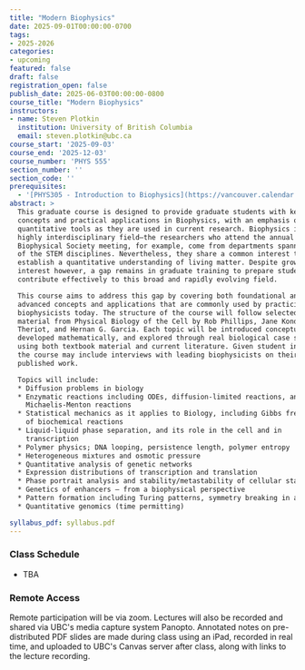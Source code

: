 ```yaml
---
title: "Modern Biophysics"
date: 2025-09-01T00:00:00-0700
tags:
- 2025-2026
categories:
- upcoming
featured: false
draft: false
registration_open: false
publish_date: 2025-06-03T00:00:00-0800
course_title: "Modern Biophysics"
instructors:
- name: Steven Plotkin
  institution: University of British Columbia
  email: steven.plotkin@ubc.ca
course_start: '2025-09-03'
course_end: '2025-12-03'
course_number: 'PHYS 555'
section_number: ''
section_code: ''
prerequisites:
  - '[PHYS305 - Introduction to Biophysics](https://vancouver.calendar.ubc.ca/course-descriptions/courses/physv-305) (or equivalent)'
abstract: >
  This graduate course is designed to provide graduate students with key
  concepts and practical applications in Biophysics, with an emphasis on the
  quantitative tools as they are used in current research. Biophysics is a
  highly interdisciplinary field—the researchers who attend the annual
  Biophysical Society meeting, for example, come from departments spanning all
  of the STEM disciplines. Nevertheless, they share a common interest to
  establish a quantitative understanding of living matter. Despite growing
  interest however, a gap remains in graduate training to prepare students to
  contribute effectively to this broad and rapidly evolving field.

  This course aims to address this gap by covering both foundational and
  advanced concepts and applications that are commonly used by practicing
  biophysicists today. The structure of the course will follow selected advanced
  material from Physical Biology of the Cell by Rob Phillips, Jane Kondev, Julie
  Theriot, and Hernan G. Garcia. Each topic will be introduced conceptually,
  developed mathematically, and explored through real biological case studies
  using both textbook material and current literature. Given student interest,
  the course may include interviews with leading biophysicists on their recent
  published work.

  Topics will include:
  * Diffusion problems in biology
  * Enzymatic reactions including ODEs, diffusion-limited reactions, and
    Michaelis-Menton reactions
  * Statistical mechanics as it applies to Biology, including Gibbs free energy
    of biochemical reactions
  * Liquid-liquid phase separation, and its role in the cell and in
    transcription
  * Polymer physics; DNA looping, persistence length, polymer entropy
  * Heterogeneous mixtures and osmotic pressure
  * Quantitative analysis of genetic networks
  * Expression distributions of transcription and translation
  * Phase portrait analysis and stability/metastability of cellular states
  * Genetics of enhancers – from a biophysical perspective
  * Pattern formation including Turing patterns, symmetry breaking in an embryo
  * Quantitative genomics (time permitting)

syllabus_pdf: syllabus.pdf
---
```



### Class Schedule
  * TBA

### Remote Access
Remote participation will be via zoom. Lectures will also be recorded and shared
via UBC's media capture system Panopto. Annotated notes on pre-distributed PDF
slides are made during class using an iPad, recorded in real time, and uploaded
to UBC's Canvas server after class, along with links to the lecture recording.
